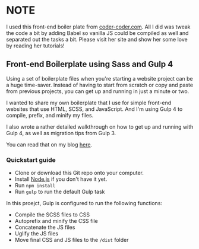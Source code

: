 # NOTE

I used this front-end boiler plate from [coder-coder.com](https://coder-coder.com/). All I did was tweak the code a bit by adding Babel so vanilla JS could be compiled as well and separated out the tasks a bit. Please visit her site and show her some love by reading her tutorials!

## Front-end Boilerplate using Sass and Gulp 4

Using a set of boilerplate files when you're starting a website project can be a huge time-saver. Instead of having to start from scratch or copy and paste from previous projects, you can get up and running in just a minute or two.

I wanted to share my own boilerplate that I use for simple front-end websites that use HTML, SCSS, and JavaScript. And I'm using Gulp 4 to compile, prefix, and minify my files.

I also wrote a rather detailed walkthrough on how to get up and running with Gulp 4, as well as migration tips from Gulp 3. 

You can read that on my blog [here](https://coder-coder.com/gulp-4-walk-through).

### Quickstart guide

* Clone or download this Git repo onto your computer.
* Install [Node.js](https://nodejs.org/en/) if you don't have it yet.
* Run `npm install`
* Run `gulp` to run the default Gulp task

In this proejct, Gulp is configured to run the following functions:

* Compile the SCSS files to CSS
* Autoprefix and minify the CSS file
* Concatenate the JS files
* Uglify the JS files
* Move final CSS and JS files to the `/dist` folder
 
